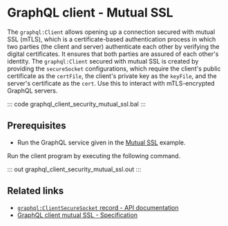 # GraphQL client - Mutual SSL

The `graphql:Client` allows opening up a connection secured with mutual SSL (mTLS), which is a certificate-based authentication process in which two parties (the client and server) authenticate each other by verifying the digital certificates. It ensures that both parties are assured of each other's identity. The `graphql:Client` secured with mutual SSL is created by providing the `secureSocket` configurations, which require the client's public certificate as the `certFile`, the client's private key as the `keyFile`, and the server's certificate as the `cert`. Use this to interact with mTLS-encrypted GraphQL servers.

::: code graphql_client_security_mutual_ssl.bal :::

## Prerequisites
- Run the GraphQL service given in the [Mutual SSL](https://ballerina.io/learn/by-example/graphql-service-mutual-ssl) example.

Run the client program by executing the following command.

::: out graphql_client_security_mutual_ssl.out :::

## Related links
- [`graphql:ClientSecureSocket` record - API documentation](https://lib.ballerina.io/ballerina/graphql/latest#ClientSecureSocket)
- [GraphQL client mutual SSL - Specification](/spec/graphql/#8322-mutual-ssl)
